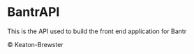 # BantrAPI

This is the API used to build the front end application for Bantr

&copy; Keaton-Brewster
